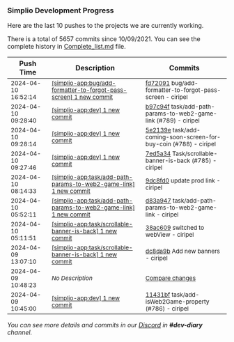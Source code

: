 
### Simplio Development Progress

Here are the last 10 pushes to the projects we are currently working.

There is a total of 5657 commits since 10/09/2021. You can see the complete history in
 [Complete_list.md](Complete_list.md) file.

| Push Time | Description | Commits |
| --- | --- | --- |
| <sub>2024-04-10 16:52:14</sub> | <sub>[[simplio-app:bug/add-formatter-to-forgot-pass-screen] 1 new commit](https://github.com/SimplioOfficial/simplio-app/commit/fd72091a78fc389d5ec8e3d2eed749c10a710f85)</sub> | <sub>[fd72091](https://github.com/SimplioOfficial/simplio-app/commit/fd72091a78fc389d5ec8e3d2eed749c10a710f85) bug/add-formatter-to-forgot-pass-screen - ciripel</sub> |
| <sub>2024-04-10 09:28:40</sub> | <sub>[[simplio-app:dev] 1 new commit](https://github.com/SimplioOfficial/simplio-app/commit/b97c94fb885dd1ac21ac1ef84598b720e33e14dd)</sub> | <sub>[b97c94f](https://github.com/SimplioOfficial/simplio-app/commit/b97c94fb885dd1ac21ac1ef84598b720e33e14dd) task/add-path-params-to-web2-game-link (#789) - ciripel</sub> |
| <sub>2024-04-10 09:28:14</sub> | <sub>[[simplio-app:dev] 1 new commit](https://github.com/SimplioOfficial/simplio-app/commit/5e2139e3ebe905f276cb2649a292c9b5c941e28b)</sub> | <sub>[5e2139e](https://github.com/SimplioOfficial/simplio-app/commit/5e2139e3ebe905f276cb2649a292c9b5c941e28b) task/add-coming-soon-screen-for-buy-coin (#788) - ciripel</sub> |
| <sub>2024-04-10 09:27:46</sub> | <sub>[[simplio-app:dev] 1 new commit](https://github.com/SimplioOfficial/simplio-app/commit/7ed5a347ac82b1693c0bfe6a56cd27c86c32cfcf)</sub> | <sub>[7ed5a34](https://github.com/SimplioOfficial/simplio-app/commit/7ed5a347ac82b1693c0bfe6a56cd27c86c32cfcf) Task/scrollable-banner-is-back (#785) - ciripel</sub> |
| <sub>2024-04-10 08:14:33</sub> | <sub>[[simplio-app:task/add-path-params-to-web2-game-link] 1 new commit](https://github.com/SimplioOfficial/simplio-app/commit/9dc8fd00e8be38b3a1f638065068517bf54999c0)</sub> | <sub>[9dc8fd0](https://github.com/SimplioOfficial/simplio-app/commit/9dc8fd00e8be38b3a1f638065068517bf54999c0) update prod link - ciripel</sub> |
| <sub>2024-04-10 05:52:11</sub> | <sub>[[simplio-app:task/add-path-params-to-web2-game-link] 1 new commit](https://github.com/SimplioOfficial/simplio-app/commit/d83a9472342a6c7ab7270b99604112eed87b2b93)</sub> | <sub>[d83a947](https://github.com/SimplioOfficial/simplio-app/commit/d83a9472342a6c7ab7270b99604112eed87b2b93) task/add-path-params-to-web2-game-link - ciripel</sub> |
| <sub>2024-04-10 05:11:51</sub> | <sub>[[simplio-app:task/scrollable-banner-is-back] 1 new commit](https://github.com/SimplioOfficial/simplio-app/commit/38ac6097199776cbddb2d0211816a9bc29def8d1)</sub> | <sub>[38ac609](https://github.com/SimplioOfficial/simplio-app/commit/38ac6097199776cbddb2d0211816a9bc29def8d1) switched to webView - ciripel</sub> |
| <sub>2024-04-09 13:07:10</sub> | <sub>[[simplio-app:task/scrollable-banner-is-back] 1 new commit](https://github.com/SimplioOfficial/simplio-app/commit/dc8da9bb0dec5eb65546d376b8067c79d5b9caf1)</sub> | <sub>[dc8da9b](https://github.com/SimplioOfficial/simplio-app/commit/dc8da9bb0dec5eb65546d376b8067c79d5b9caf1) Add new banners - ciripel</sub> |
| <sub>2024-04-09 10:48:23</sub> | <sub>_No Description_</sub> | <sub>[Compare changes](https://github.com/SimplioOfficial/simplio-app/compare/ee4d60f48a97...c13450859605)</sub> |
| <sub>2024-04-09 10:45:00</sub> | <sub>[[simplio-app:dev] 1 new commit](https://github.com/SimplioOfficial/simplio-app/commit/11431bfee611c7284c7b7164753af6d76e99c465)</sub> | <sub>[11431bf](https://github.com/SimplioOfficial/simplio-app/commit/11431bfee611c7284c7b7164753af6d76e99c465) task/add-isWeb2Game-property (#786) - ciripel</sub> |

_You can see more details and commits in our [Discord](https://discord.gg/aKhjuwZmdP) in **#dev-diary** channel._
